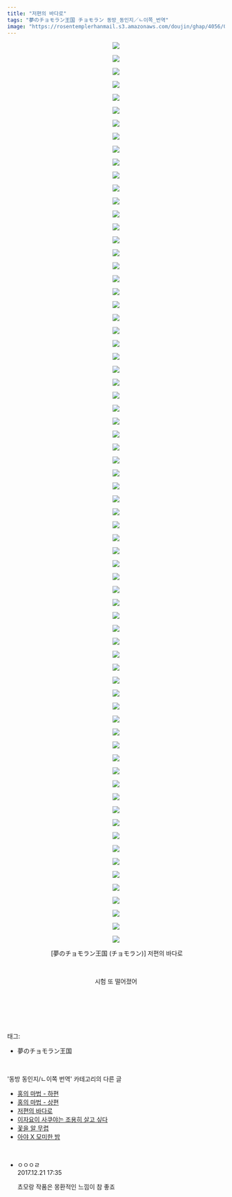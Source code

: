 ```yaml
---
title: "저편의 바다로"
tags: "夢のチョモラン王国 チョモラン 동방_동인지／ㄴ이쪽_번역"
image: "https://rosentemplerhanmail.s3.amazonaws.com/doujin/ghap/4056/001.jpg"
---
```

<div class="article">
<p style="text-align: center; clear: none; float: none;"><img src="{{ site.imgserver11 }}/ghap/4056/001.jpg"/></p>
<p style="text-align: center; clear: none; float: none;"><img src="{{ site.imgserver11 }}/ghap/4056/002.jpg"/></p>
<p style="text-align: center; clear: none; float: none;"><img src="{{ site.imgserver11 }}/ghap/4056/003.jpg"/></p>
<p style="text-align: center; clear: none; float: none;"><img src="{{ site.imgserver11 }}/ghap/4056/004.jpg"/></p>
<p style="text-align: center; clear: none; float: none;"><img src="{{ site.imgserver11 }}/ghap/4056/005.jpg"/></p>
<p style="text-align: center; clear: none; float: none;"><img src="{{ site.imgserver11 }}/ghap/4056/006.jpg"/></p>
<p style="text-align: center; clear: none; float: none;"><img src="{{ site.imgserver11 }}/ghap/4056/007.jpg"/></p>
<p style="text-align: center; clear: none; float: none;"><img src="{{ site.imgserver11 }}/ghap/4056/008.jpg"/></p>
<p style="text-align: center; clear: none; float: none;"><img src="{{ site.imgserver11 }}/ghap/4056/009.jpg"/></p>
<p style="text-align: center; clear: none; float: none;"><img src="{{ site.imgserver11 }}/ghap/4056/010.jpg"/></p>
<p style="text-align: center; clear: none; float: none;"><img src="{{ site.imgserver11 }}/ghap/4056/011.jpg"/></p>
<p style="text-align: center; clear: none; float: none;"><img src="{{ site.imgserver11 }}/ghap/4056/012.jpg"/></p>
<p style="text-align: center; clear: none; float: none;"><img src="{{ site.imgserver11 }}/ghap/4056/013.jpg"/></p>
<p style="text-align: center; clear: none; float: none;"><img src="{{ site.imgserver11 }}/ghap/4056/014.jpg"/></p>
<p style="text-align: center; clear: none; float: none;"><img src="{{ site.imgserver11 }}/ghap/4056/015.jpg"/></p>
<p style="text-align: center; clear: none; float: none;"><img src="{{ site.imgserver11 }}/ghap/4056/016.jpg"/></p>
<p style="text-align: center; clear: none; float: none;"><img src="{{ site.imgserver11 }}/ghap/4056/017.jpg"/></p>
<p style="text-align: center; clear: none; float: none;"><img src="{{ site.imgserver11 }}/ghap/4056/018.jpg"/></p>
<p style="text-align: center; clear: none; float: none;"><img src="{{ site.imgserver11 }}/ghap/4056/019.jpg"/></p>
<p style="text-align: center; clear: none; float: none;"><img src="{{ site.imgserver11 }}/ghap/4056/020.jpg"/></p>
<p style="text-align: center; clear: none; float: none;"><img src="{{ site.imgserver11 }}/ghap/4056/021.jpg"/></p>
<p style="text-align: center; clear: none; float: none;"><img src="{{ site.imgserver11 }}/ghap/4056/022.jpg"/></p>
<p style="text-align: center; clear: none; float: none;"><img src="{{ site.imgserver11 }}/ghap/4056/023.jpg"/></p>
<p style="text-align: center; clear: none; float: none;"><img src="{{ site.imgserver11 }}/ghap/4056/024.jpg"/></p>
<p style="text-align: center; clear: none; float: none;"><img src="{{ site.imgserver11 }}/ghap/4056/025.jpg"/></p>
<p style="text-align: center; clear: none; float: none;"><img src="{{ site.imgserver11 }}/ghap/4056/026.jpg"/></p>
<p style="text-align: center; clear: none; float: none;"><img src="{{ site.imgserver11 }}/ghap/4056/027.jpg"/></p>
<p style="text-align: center; clear: none; float: none;"><img src="{{ site.imgserver11 }}/ghap/4056/028.jpg"/></p>
<p style="text-align: center; clear: none; float: none;"><img src="{{ site.imgserver11 }}/ghap/4056/029.jpg"/></p>
<p style="text-align: center; clear: none; float: none;"><img src="{{ site.imgserver11 }}/ghap/4056/030.jpg"/></p>
<p style="text-align: center; clear: none; float: none;"><img src="{{ site.imgserver11 }}/ghap/4056/031.jpg"/></p>
<p style="text-align: center; clear: none; float: none;"><img src="{{ site.imgserver11 }}/ghap/4056/032.jpg"/></p>
<p style="text-align: center; clear: none; float: none;"><img src="{{ site.imgserver11 }}/ghap/4056/033.jpg"/></p>
<p style="text-align: center; clear: none; float: none;"><img src="{{ site.imgserver11 }}/ghap/4056/034.jpg"/></p>
<p style="text-align: center; clear: none; float: none;"><img src="{{ site.imgserver11 }}/ghap/4056/035.jpg"/></p>
<p style="text-align: center; clear: none; float: none;"><img src="{{ site.imgserver11 }}/ghap/4056/036.jpg"/></p>
<p style="text-align: center; clear: none; float: none;"><img src="{{ site.imgserver11 }}/ghap/4056/037.jpg"/></p>
<p style="text-align: center; clear: none; float: none;"><img src="{{ site.imgserver11 }}/ghap/4056/038.jpg"/></p>
<p style="text-align: center; clear: none; float: none;"><img src="{{ site.imgserver11 }}/ghap/4056/039.jpg"/></p>
<p style="text-align: center; clear: none; float: none;"><img src="{{ site.imgserver11 }}/ghap/4056/040.jpg"/></p>
<p style="text-align: center; clear: none; float: none;"><img src="{{ site.imgserver11 }}/ghap/4056/041.jpg"/></p>
<p style="text-align: center; clear: none; float: none;"><img src="{{ site.imgserver11 }}/ghap/4056/042.jpg"/></p>
<p style="text-align: center; clear: none; float: none;"><img src="{{ site.imgserver11 }}/ghap/4056/043.jpg"/></p>
<p style="text-align: center; clear: none; float: none;"><img src="{{ site.imgserver11 }}/ghap/4056/044.jpg"/></p>
<p style="text-align: center; clear: none; float: none;"><img src="{{ site.imgserver11 }}/ghap/4056/045.jpg"/></p>
<p style="text-align: center; clear: none; float: none;"><img src="{{ site.imgserver11 }}/ghap/4056/046.jpg"/></p>
<p style="text-align: center; clear: none; float: none;"><img src="{{ site.imgserver11 }}/ghap/4056/047.jpg"/></p>
<p style="text-align: center; clear: none; float: none;"><img src="{{ site.imgserver11 }}/ghap/4056/048.jpg"/></p>
<p style="text-align: center; clear: none; float: none;"><img src="{{ site.imgserver11 }}/ghap/4056/049.jpg"/></p>
<p style="text-align: center; clear: none; float: none;"><img src="{{ site.imgserver11 }}/ghap/4056/050.jpg"/></p>
<p style="text-align: center; clear: none; float: none;"><img src="{{ site.imgserver11 }}/ghap/4056/051.jpg"/></p>
<p style="text-align: center; clear: none; float: none;"><img src="{{ site.imgserver11 }}/ghap/4056/052.jpg"/></p>
<p style="text-align: center; clear: none; float: none;"><img src="{{ site.imgserver11 }}/ghap/4056/053.jpg"/></p>
<p style="text-align: center; clear: none; float: none;"><img src="{{ site.imgserver11 }}/ghap/4056/054.jpg"/></p>
<p style="text-align: center; clear: none; float: none;"><img src="{{ site.imgserver11 }}/ghap/4056/055.jpg"/></p>
<p style="text-align: center; clear: none; float: none;"><img src="{{ site.imgserver11 }}/ghap/4056/056.jpg"/></p>
<p style="text-align: center; clear: none; float: none;"><img src="{{ site.imgserver11 }}/ghap/4056/057.jpg"/></p>
<p style="text-align: center; clear: none; float: none;"><img src="{{ site.imgserver11 }}/ghap/4056/058.jpg"/></p>
<p style="text-align: center; clear: none; float: none;"><img src="{{ site.imgserver11 }}/ghap/4056/059.jpg"/></p>
<p style="text-align: center; clear: none; float: none;"><img src="{{ site.imgserver11 }}/ghap/4056/060.jpg"/></p>
<p style="text-align: center; clear: none; float: none;"><img src="{{ site.imgserver11 }}/ghap/4056/061.jpg"/></p>
<p style="text-align: center; clear: none; float: none;"><img src="{{ site.imgserver11 }}/ghap/4056/062.jpg"/></p>
<p style="text-align: center; clear: none; float: none;"><img src="{{ site.imgserver11 }}/ghap/4056/063.jpg"/></p>
<p style="text-align: center; clear: none; float: none;"><img src="{{ site.imgserver11 }}/ghap/4056/064.jpg"/></p>
<p style="text-align: center; clear: none; float: none;"><img src="{{ site.imgserver11 }}/ghap/4056/065.jpg"/></p>
<p style="text-align: center; clear: none; float: none;"><img src="{{ site.imgserver11 }}/ghap/4056/066.jpg"/></p>
<p style="text-align: center; clear: none; float: none;"><img src="{{ site.imgserver11 }}/ghap/4056/067.jpg"/></p>
<p style="text-align: center; clear: none; float: none;"><img src="{{ site.imgserver11 }}/ghap/4056/068.jpg"/></p>
<p style="text-align: center; clear: none; float: none;"><img src="{{ site.imgserver11 }}/ghap/4056/069.jpg"/></p>
<p style="text-align: center; clear: none; float: none;"><img src="{{ site.imgserver11 }}/ghap/4056/070.jpg"/></p>
<p style="text-align: center; clear: none; float: none;"> [夢のチョモラン王国 (チョモラン)] 저편의 바다로</p>
<p style="text-align: center; clear: none; float: none;"><br/></p>
<p style="text-align: center; clear: none; float: none;">시험 또 떨어졌어</p>
<p style="text-align: center; clear: none; float: none;"><br/></p>
<p><br/></p>
</div><br/>
<div class="tagTrail">
<p>태그: </p>
<ul>
<li>夢のチョモラン王国</li>
</ul>
</div><br/>
<div class="another">
<p>'동방 동인지/ㄴ이쪽 번역' 카테고리의 다른 글</p>
<ul>
<li><a href="/ghap_4058">홍의 마법 - 하편</a></li>
<li><a href="/ghap_4057">홍의 마법 - 상편</a></li>
<li><a href="/ghap_4056">저편의 바다로</a></li>
<li><a href="/ghap_4055">이자요이 사쿠야는 조용히 살고 싶다</a></li>
<li><a href="/ghap_4032">꽃을 알 무렵</a></li>
<li><a href="/ghap_4026">아야 X 모미한 밤</a></li>
</ul>
</div><br/>
<div class="cb_module cb_fluid">
<div class="cb_wrt cb_profile">
<div class="comment">
<ul>
<li class="cb_thumb_off" id="comment15156996">
<div class="cb_comment_area">
<div class="cb_info_area">
<div class="cb_section">
<span class="cb_nick_name">ㅇㅇㅇㄹ</span>
</div>
<div class="cb_section">
<span class="cb_date">2017.12.21 17:35 </span>
</div>
</div>
<div class="cb_dsc_comment">
<p class="cb_dsc">
											쵸모랑 작품은 몽환적인 느낌이 참 좋죠
										</p>
</div>
</div></li>
</ul>
</div>
</div><!-- commentList close -->
</div><br/>
